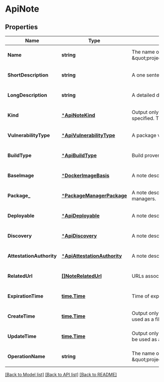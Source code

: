 # ApiNote

## Properties
Name | Type | Description | Notes
------------ | ------------- | ------------- | -------------
**Name** | **string** | The name of the note in the form \&quot;projects/{PROJECT_ID}/notes/{NOTE_ID}\&quot;. | [optional] [default to null]
**ShortDescription** | **string** | A one sentence description of this &#x60;Note&#x60;. | [optional] [default to null]
**LongDescription** | **string** | A detailed description of this &#x60;Note&#x60;. | [optional] [default to null]
**Kind** | [***ApiNoteKind**](apiNoteKind.md) | Output only. This explicitly denotes which kind of note is specified. This field can be used as a filter in list requests. | [optional] [default to null]
**VulnerabilityType** | [***ApiVulnerabilityType**](apiVulnerabilityType.md) | A package vulnerability type of note. | [optional] [default to null]
**BuildType** | [***ApiBuildType**](apiBuildType.md) | Build provenance type for a verifiable build. | [optional] [default to null]
**BaseImage** | [***DockerImageBasis**](DockerImageBasis.md) | A note describing a base image. | [optional] [default to null]
**Package_** | [***PackageManagerPackage**](PackageManagerPackage.md) | A note describing a package hosted by various package managers. | [optional] [default to null]
**Deployable** | [***ApiDeployable**](apiDeployable.md) | A note describing something that can be deployed. | [optional] [default to null]
**Discovery** | [***ApiDiscovery**](apiDiscovery.md) | A note describing a provider/analysis type. | [optional] [default to null]
**AttestationAuthority** | [***ApiAttestationAuthority**](apiAttestationAuthority.md) | A note describing an attestation role. | [optional] [default to null]
**RelatedUrl** | [**[]NoteRelatedUrl**](NoteRelatedUrl.md) | URLs associated with this note. | [optional] [default to null]
**ExpirationTime** | [**time.Time**](time.Time.md) | Time of expiration for this note, null if note does not expire. | [optional] [default to null]
**CreateTime** | [**time.Time**](time.Time.md) | Output only. The time this note was created. This field can be used as a filter in list requests. | [optional] [default to null]
**UpdateTime** | [**time.Time**](time.Time.md) | Output only. The time this note was last updated. This field can be used as a filter in list requests. | [optional] [default to null]
**OperationName** | **string** | The name of the &#x60;Operation&#x60; in the form \&quot;projects/{PROJECT_ID}/operations/{OPERATION_ID}\&quot;. | [optional] [default to null]

[[Back to Model list]](../README.md#documentation-for-models) [[Back to API list]](../README.md#documentation-for-api-endpoints) [[Back to README]](../README.md)


